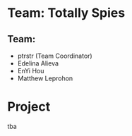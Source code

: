 # Team: Totally Spies

## **Team:** 
- ptrstr (Team Coordinator)
- Edelina Alieva
- EnYi Hou
- Matthew Leprohon

# **Project**

tba
